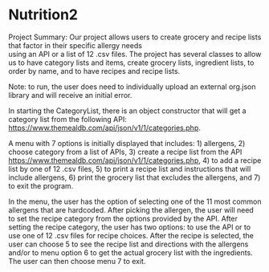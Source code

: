 # Nutrition2

Project Summary: Our project allows users to create grocery and recipe lists that factor in their specific allergy needs  
using an API or a list of 12 .csv files. The project has several classes to allow us to have category lists and items, create grocery lists, ingredient lists, to order by name, and to have recipes and recipe lists. 

Note: to run, the user does need to individually upload an external org.json library and will receive an initial error. 

In starting the CategoryList, there is an object constructor that will get a category list from the following API: https://www.themealdb.com/api/json/v1/1/categories.php.

A menu with 7 options is initially displayed that includes: 1) allergens, 2) choose category from a list of APIs, 3) create a recipe list from the API https://www.themealdb.com/api/json/v1/1/categories.php, 4) to add a recipe list by one of 12 .csv files, 5) to print a recipe list and instructions that will include allergens, 6) print the grocery list that excludes the allergens, and 7) to exit the program. 

In the menu, the user has the option of selecting one of the 11 most common allergens that are hardcoded. After picking the allergen, the user will need to set the recipe category from the options provided by the API. After setting the recipe category, the user has two options: to use the API or to use one of 12 .csv files for recipe choices. After the recipe is selected, the user can choose 5 to see the recipe list and directions with the allergens and/or to menu option 6 to get the actual grocery list with the ingredients. The user can then choose menu 7 to exit.
